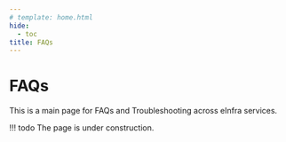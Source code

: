 ```yaml
---
# template: home.html
hide:
  - toc
title: FAQs
---
```

# FAQs

This is a main page for FAQs and Troubleshooting across eInfra services.

!!! todo
    The page is under construction.








